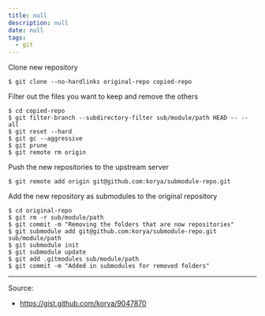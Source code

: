 ```yaml
---
title: null
description: null
date: null
tags:
  - git
---
```


Clone new repository

```shell
$ git clone --no-hardlinks original-repo copied-repo
```

Filter out the files you want to keep and remove the others

```shell
$ cd copied-repo
$ git filter-branch --subdirectory-filter sub/module/path HEAD -- --all
$ git reset --hard
$ git gc --aggressive
$ git prune
$ git remote rm origin
```

Push the new repositories to the upstream server

```shell
$ git remote add origin git@github.com:korya/submodule-repo.git
```

Add the new repository as submodules to the original repository

```shell
$ cd original-repo
$ git rm -r sub/module/path
$ git commit -m "Removing the folders that are now repositories"
$ git submodule add git@github.com:korya/submodule-repo.git sub/module/path
$ git submodule init
$ git submodule update
$ git add .gitmodules sub/module/path
$ git commit -m "Added in submodules for removed folders"
```

---

Source:

- https://gist.github.com/korya/9047870
